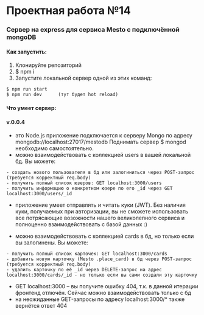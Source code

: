 Проектная работа №14
=====
### Cервер на express для сервиса Mesto с подключённой mongoDB

#### Как запустить:
1.	Клонируйте репозиторий
2.	$ npm i
3.	Запустите локальной сервер одной из этих команд:
```
$ npm run start
$ npm run dev      (тут будет hot reload)
```

#### Что умеет сервер:

#### v.0.0.4

* это Node.js приложение подключается к серверу Mongo по адресу mongodb://localhost:27017/mestodb Поднимать сервер $ mongod необходимо самостоятельно.
* можно взаимодействовать с коллекцией users в вашей локальной бд. Вы можете:
```
- создать нового пользователя в бд или залогиниться через POST-запрос (требуется корректный req.body)
- получить полный список юзеров: GET localhost:3000/users
- получить информацию о конкретном юзере по его _id через GET localhost:3000/users/_id
```
* приложение умеет отправлять и читать куки (JWT). Без наличия куки, получаемых при авторизации, вы не сможете использовать все потрясающие возожности нашего великолепного сервиса и полноценно взаимодействовать с базой данных :)

* можно взаимодействовать с коллекцией cards в бд, но только если вы залогинены. Вы можете:
```
- получить полный список карточек: GET localhost:3000/cards
- добавить новую карточку (Mesto .place_card) в бд через POST-запрос (требуется корректный req.body)
- удалить карточку по её _id через DELETE-запрос на адрес localhost:3000/cards/_id - но только если вы сами создали эту карточку
```


* GET localhost:3000 – вы получите ошибку 404, т.к. в данной итерации фронтенд отлючён. Сейчас можно взаимодействовать только с бд
* на неожиданные GET-запросы по адресу localhost:3000/* также вернётся ответ 404
